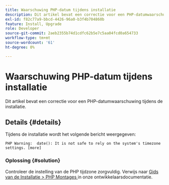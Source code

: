 ```yaml
---
title: Waarschuwing PHP-datum tijdens installatie
description: Dit artikel bevat een correctie voor een PHP-datumwaarschuwing tijdens de installatie.
exl-id: f82c77a9-bbcd-4426-96a0-b3f4b704860b
feature: Install, Upgrade
role: Developer
source-git-commit: 2aeb2355b74d1cdfc62b5e7c5aa04fcd0a654733
workflow-type: tm+mt
source-wordcount: '61'
ht-degree: 0%

---
```


# Waarschuwing PHP-datum tijdens installatie

Dit artikel bevat een correctie voor een PHP-datumwaarschuwing tijdens de installatie.

## Details {#details}

Tijdens de installatie wordt het volgende bericht weergegeven:

```text
PHP Warning:  date(): It is not safe to rely on the system's timezone settings. [more]
```

### Oplossing {#solution}

Controleer de instelling van de PHP tijdzone zorgvuldig. Verwijs naar [ Gids van de Installatie > PHP Montages ](https://experienceleague.adobe.com/nl/docs/commerce-operations/installation-guide/prerequisites/php-settings) in onze ontwikkelaarsdocumentatie.
